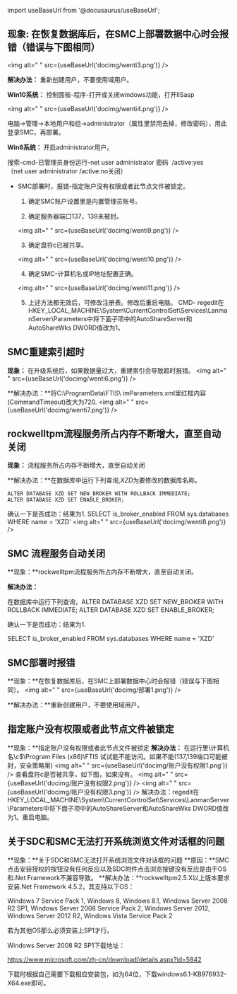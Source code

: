 import useBaseUrl from '@docusaurus/useBaseUrl';

## 现象: 在恢复数据库后，在SMC上部署数据中心时会报错（错误与下图相同）

<img alt=" " src={useBaseUrl('docimg/wenti3.png')} />

**解决办法：** 重新创建用户，不要使用域用户。

**Win10系统：** 控制面板-程序-打开或关闭windows功能，打开IISasp

<img alt=" " src={useBaseUrl('docimg/wenti4.png')} />

电脑→管理→本地用户和组→administrator（属性里禁用去掉，修改密码），用此登录SMC，再部署。

**Win8系统：** 开启administrator用户。

搜索-cmd-已管理员身份运行-net user administrator 密码  /active:yes   （net user administrator /active:no关闭）

* SMC部署时，报错-指定账户没有权限或者此节点文件被锁定。

    1. 确定SMC账户设置里是内置管理员账号。

    2. 确定服务器端口137，139未被封。

    <img alt=" " src={useBaseUrl('docimg/wenti9.png')} />

    3. 确定盘符c已被共享。

    <img alt=" " src={useBaseUrl('docimg/wenti10.png')} />

    4. 确定SMC-计算机名或IP地址配置正确。

    <img alt=" " src={useBaseUrl('docimg/wenti11.png')} />

    5. 上述方法都无效后，可修改注册表。修改后重启电脑。
    CMD- regedit在HKEY_LOCAL_MACHINE\System\CurrentControlSet\Services\LanmanServer\Parameters中将下面子项中的AutoShareServer和AutoShareWks DWORD值改为1。


## SMC重建索引超时

**现象：** 在升级系统后，如果数据量过大，重建索引会导致超时报错。
<img alt=" " src={useBaseUrl('docimg/wenti6.png')} />

**解决办法：**将C:\ProgramData\FTIS\ imParameters.xml里红框内容(CommandTimeout)改大为720.
<img alt=" " src={useBaseUrl('docimg/wenti7.png')} />


##  rockwelltpm流程服务所占内存不断增大，直至自动关闭
**现象：**  流程服务所占内存不断增大，直至自动关闭

**解决办法：**在数据库中运行下列查询,*XZD*为要修改的数据库名称。
```
ALTER DATABASE XZD SET NEW_BROKER WITH ROLLBACK IMMEDIATE;
ALTER DATABASE XZD SET ENABLE_BROKER;
```  
确认一下是否成功：结果为1.
SELECT is_broker_enabled FROM sys.databases WHERE name = 'XZD'
<img alt=" " src={useBaseUrl('docimg/wenti8.png')} />

 ## SMC 流程服务自动关闭

**现象：**rockwelltpm流程服务所占内存不断增大，直至自动关闭。

**解决办法：**

在数据库中运行下列查询，ALTER DATABASE XZD SET NEW_BROKER WITH ROLLBACK IMMEDIATE;
ALTER DATABASE XZD SET ENABLE_BROKER;

 

确认一下是否成功：结果为1.

SELECT is_broker_enabled FROM sys.databases WHERE name = 'XZD'

  ## SMC部署时报错                  
**现象：**在恢复数据库后，在SMC上部署数据中心时会报错（错误与下图相同）。
<img alt=" " src={useBaseUrl('docimg/部署1.png')} />


**解决办法：**重新创建用户，不要使用域用户。

  ## 指定账户没有权限或者此节点文件被锁定
  **现象：**指定账户没有权限或者此节点文件被锁定
  **解决办法：** 在运行里\\计算机名\c$\Program Files (x86)\FTIS 试试能不能访问。如果不能(137,139端口可能被封，安全策略里)
  <img alt=" " src={useBaseUrl('docimg/账户没有权限1.png')} />
  查看盘符c是否被共享，如下图，如果没有。
  <img alt=" " src={useBaseUrl('docimg/账户没有权限2.png')} />
  <img alt=" " src={useBaseUrl('docimg/账户没有权限3.png')} />
解决办法：regedit在HKEY_LOCAL_MACHINE\System\CurrentControlSet\Services\LanmanServer\Parameters中将下面子项中的AutoShareServer和AutoShareWks DWORD值改为1。重启电脑。

## 关于SDC和SMC无法打开系统浏览文件对话框的问题
 **现象：**关于SDC和SMC无法打开系统浏览文件对话框的问题
 **原因：**SMC点击安装授权的按钮没有任何反应以及SDC附件点击浏览按键没有反应是由于OS和.Net Framework不兼容导致。
 **解决办法：**rockwelltpm2.5.X以上版本要求安装.Net Framework 4.5.2，其支持以下OS：

Windows 7 Service Pack 1, Windows 8, Windows 8.1, Windows Server 2008 R2 SP1, Windows Server 2008 Service Pack 2, Windows Server 2012, Windows Server 2012 R2, Windows Vista Service Pack 2

 

若为其他OS那么必须安装上SP1才行。

 

Windows Server 2008 R2 SP1下载地址：

https://www.microsoft.com/zh-cn/download/details.aspx?id=5842

下载时根据自己需要下载相应安装包，如为64位，下载windows6.1-KB976932-X64.exe即可。
